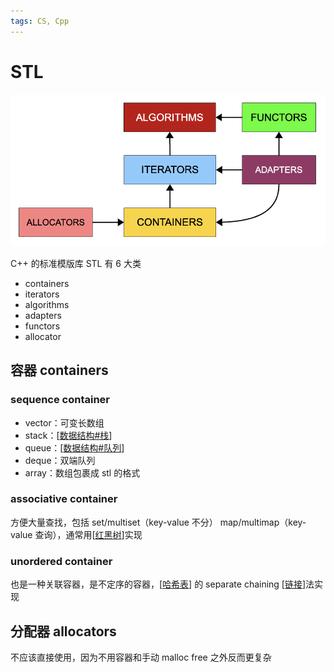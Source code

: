 ```yaml
---
tags: CS, Cpp
---
```

# STL

![stl](../../attachments/stl.png)

C++ 的标准模版库 STL 有 6 大类

- containers
- iterators
- algorithms
- adapters
- functors
- allocator

## 容器 containers

### sequence container

- vector：可变长数组
- stack：[[数据结构#栈]]
- queue：[[数据结构#队列]]
- deque：双端队列
- array：数组包裹成 stl 的格式

### associative container

方便大量查找，包括 set/multiset（key-value 不分） map/multimap（key-value 查询），通常用[[红黑树]]实现

### unordered container

也是一种关联容器，是不定序的容器，[[哈希表]] 的 separate chaining [[链接]]法实现

## 分配器 allocators

不应该直接使用，因为不用容器和手动 malloc free 之外反而更复杂

[//begin]: # "Autogenerated link references for markdown compatibility"
[数据结构#栈]: ../algorithm/数据结构.md "数据结构"
[数据结构#队列]: ../algorithm/数据结构.md "数据结构"
[红黑树]: ../algorithm/红黑树.md "红黑树"
[哈希表]: ../algorithm/哈希表.md "哈希表"
[链接]: ../csapp/链接.md "链接"
[//end]: # "Autogenerated link references"
